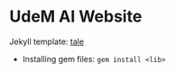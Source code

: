# UdeM AI Website

Jekyll template: [tale](https://github.com/chesterhow/tale)

- Installing gem files: `gem install <lib>`
